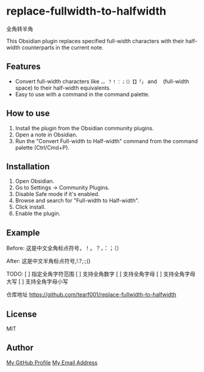 # replace-fullwidth-to-halfwidth
全角转半角

This Obsidian plugin replaces specified full-width characters with their half-width counterparts in the current note.

## Features

- Convert full-width characters like `，。？！：；（）【】「」` and `　`(full-width space) to their half-width equivalents.
- Easy to use with a command in the command palette.

## How to use

1. Install the plugin from the Obsidian community plugins.
2. Open a note in Obsidian.
3. Run the "Convert Full-width to Half-width" command from the command palette (Ctrl/Cmd+P).

## Installation

1.  Open Obsidian.
2.  Go to Settings -> Community Plugins.
3.  Disable Safe mode if it's enabled.
4.  Browse and search for "Full-width to Half-width".
5.  Click install.
6.  Enable the plugin.

## Example

Before: 这是中文全角标点符号，！。？，：；（）

After: 这是中文半角标点符号,!.?,:;()

TODO: 
[ ] 指定全角字符范围
[ ] 支持全角数字
[ ] 支持全角字母
[ ] 支持全角字母大写
[ ] 支持全角字母小写


仓库地址
https://github.com/tearf001/replace-fullwidth-to-halfwidth

## License

MIT

## Author

[My GitHub Profile](https://github.com/tearf001)
[My Email Address](mailto:tearf001@gmail.com)